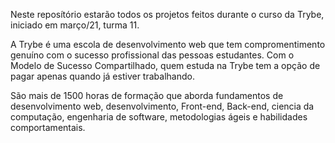 Neste reposítório estarão todos os projetos feitos durante o curso da Trybe, iniciado em março/21, turma 11.

A Trybe é uma escola de desenvolvimento web que tem compromentimento genuíno com o sucesso profissional das pessoas estudantes. Com o Modelo de Sucesso Compartilhado, quem estuda na Trybe tem a opção de pagar apenas quando já estiver trabalhando.

São mais de 1500 horas de formação que aborda fundamentos de desenvolvimento web, desenvolvimento, Front-end, Back-end, ciencia da computação, engenharia de software, metodologias ágeis e habilidades comportamentais.